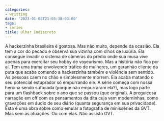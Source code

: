 ```yaml
---
categories:
- writting
date: '2023-01-08T21:03:38-03:00'
tags:
- series
title: Olhar Indiscreto
---
```


A hackerzinha brasileira é gostosa. Mas não muito, depende da ocasião. Ela tem a cor do pecado e observa sua vizinha com olhos de luxúria. Ela consegue invadir o sistema de câmeras do prédio onde sua musa vive apenas para exercitar seu hobby de voyeurismo. Mas a história não fica por aí. Tem uma trama envolvendo tráfico de mulheres, um garanhão cliente da puta que acaba comendo a hackerzinha também e violência sem sentido. As pessoas caem no chão e simplesmente morrem. Ela acaba matando o seu potencial estuprador só empurrando ele. A série começa com nossa heroína sendo sufocada (porque não empurraram ela?), mas logo parte para um flashback sobre o ano que se passou (que original). A preguiçosa narração em off com os pensamentos da dita cuja vem moderninhas, como gravações em áudio de seu diário (quanta segurança em sua privacidade). Esta é uma obra sobre como emular a fotografia de minisséries da GVT. Mas sem as atuações. Ou com elas. Não assisto GVT.

